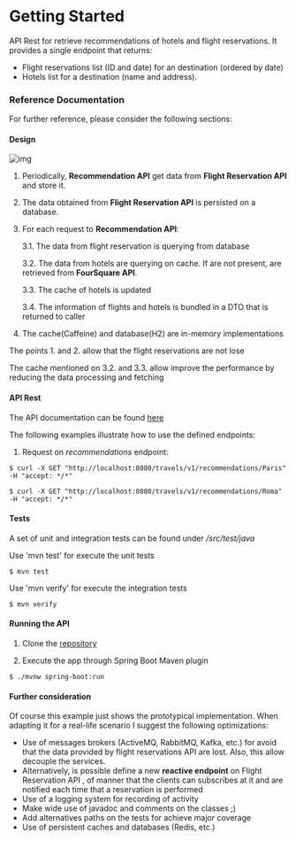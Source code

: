 # Getting Started

API Rest for retrieve recommendations of hotels and flight reservations. It provides a single endpoint that returns:

* Flight reservations list (ID and date) for an destination (ordered by date)
* Hotels list for a destination (name and address).

### Reference Documentation
For further reference, please consider the following sections:

#### Design

![img](https://i.imgur.com/Fh1Y6O0.png)

1. Periodically, **Recommendation API** get data from **Flight Reservation API** and store it. 

2. The data obtained from **Flight Reservation API** is persisted on a database. 

3. For each request to **Recommendation API**:

   3.1. The data from flight reservation is querying from database
	 
   3.2. The data from hotels are querying on cache. If are not present, are retrieved from **FourSquare API**. 
   
   3.3. The cache of hotels is updated 
   
   3.4. The information of flights and hotels is bundled in a DTO that is returned to caller
   

4. The cache(Caffeine) and database(H2) are in-memory implementations

The points 1. and 2. allow that the flight reservations are not lose

The cache mentioned on 3.2. and 3.3. allow improve the performance by reducing the data processing and fetching


#### API Rest

The API documentation can be found [here](http://localhost:8080/swagger-ui.html#)

The following examples illustrate how to use the defined endpoints:

1. Request on *recommendations* endpoint:

`$ curl -X GET "http://localhost:8080/travels/v1/recommendations/Paris" -H "accept: */*"`

`$ curl -X GET "http://localhost:8080/travels/v1/recommendations/Roma" -H "accept: */*"`

#### Tests

A set of unit and integration tests can be found under */src/test/java*

Use 'mvn test' for execute the unit tests  

`$ mvn test`

Use 'mvn verify' for execute the integration tests

`$ mvn verify`


#### Running the API

1. Clone the [repository]()

2. Execute the app through Spring Boot Maven plugin

`$ ./mvnw spring-boot:run`


#### Further consideration
Of course this example just shows the prototypical implementation. When adapting it for a real-life scenario I suggest the following optimizations:

* Use of messages brokers (ActiveMQ, RabbitMQ, Kafka, etc.) for avoid that the data provided by flight reservations API are lost. Also, this allow decouple the services. 
* Alternatively, is possible define a new **reactive endpoint** on Flight Reservation API , of manner that the clients can subscribes at it and are notified each time that a reservation is performed 
* Use of a logging system for recording of activity 
* Make wide use of javadoc and comments on the classes ;)
* Add alternatives paths on the tests for achieve major coverage
* Use of persistent caches and databases (Redis, etc.)
